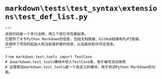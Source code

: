 # `markdown\tests\test_syntax\extensions\test_def_list.py`

```
"""
这段代码是一个多行注释，用三个双引号包裹起来。
它提供了关于Python Markdown的信息，包括文档链接、GitHub链接和PyPI链接。
还提供了项目的起始人和当前维护者的信息，以及版权和许可证信息。
"""

from markdown.test_tools import TestCase
# 从markdown.test_tools模块中导入TestCase类，用于编写测试用例
# 这里假设markdown.test_tools是一个自定义的模块，用于测试Python Markdown的功能。
```